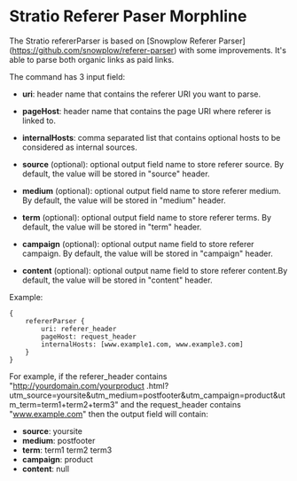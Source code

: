 Stratio Referer Paser Morphline
=======================

The Stratio refererParser is based on [Snowplow Referer Parser] (https://github.com/snowplow/referer-parser) with 
some 
improvements. It's able to parse both organic links as paid links.

The command has 3 input field:

- **uri**: header name that contains the referer URI you want to parse.
- **pageHost**: header name that contains the page URI where referer is linked to.
- **internalHosts**: comma separated list that contains optional hosts to be considered as internal sources.


- **source** (optional): optional output field name to store referer source. By default, the value will be stored 
in "source" header.
- **medium** (optional): optional output field name to store referer medium. By default, the value will be stored 
in "medium" header.
- **term** (optional): optional output field name to store referer terms. By default, the value will be stored 
in "term" header.
- **campaign** (optional): optional output name field to store referer campaign. By default, the value will be stored 
in "campaign" header.
- **content** (optional): optional output name field to store referer content.By default, the value will be stored 
in "content" header.


Example:


    {
	    refererParser {
            uri: referer_header
            pageHost: request_header
            internalHosts: [www.example1.com, www.example3.com]
	    }
	}

For example, if the referer_header contains "http://yourdomain.com/yourproduct
.html?utm_source=yoursite&utm_medium=postfooter&utm_campaign=product&utm_term=term1+term2+term3" and the 
request_header contains "www.example.com" then the output field will contain:

- **source**: yoursite
- **medium**: postfooter
- **term**: term1 term2 term3
- **campaign**: product
- **content**: null
